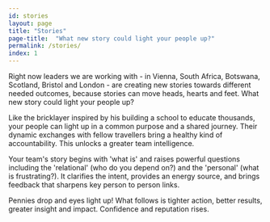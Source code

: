 ```yaml
---
id: stories
layout: page
title: "Stories"
page-title:  "What new story could light your people up?"
permalink: /stories/
index: 1
---
```


Right now leaders we are working with - in Vienna, South Africa, Botswana, Scotland, Bristol and London - are creating new stories towards different needed outcomes, because stories can move heads, hearts and feet. What new story could light your people up?

Like the bricklayer inspired by his building a school to educate thousands, your people can light up in a common purpose and a shared journey. Their dynamic exchanges with fellow travellers bring a healthy kind of accountability. This unlocks a greater team intelligence.

Your team's story begins with 'what is' and raises powerful questions including the 'relational' (who do you depend on?) and the 'personal' (what is frustrating?). It clarifies the intent, provides an energy source, and brings feedback that sharpens key person to person links. 

Pennies drop and eyes light up! What follows is tighter action, better results, greater insight and impact. Confidence and reputation rises. 
